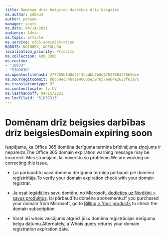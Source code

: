 ```yaml
---
title: Domēnam drīz beigsies darbības drīz beigsies
ms.author: pebaum
author: pebaum
manager: scotv
ms.date: 04/14/2021
audience: Admin
ms.topic: article
ms.service: o365-administration
ROBOTS: NOINDEX, NOFOLLOW
localization_priority: Priority
ms.collection: Adm_O365
ms.custom:
- "10933"
- "5300030"
ms.openlocfilehash: 277285bfd0d52f3bcdbb7b0d0702f8032f6b9dce
ms.sourcegitcommit: 8bc60ec34bc1e40685e3976576e04a2623f63a7c
ms.translationtype: MT
ms.contentlocale: lv-LV
ms.lasthandoff: 04/15/2021
ms.locfileid: "51837313"
---
```

# <a name="domain-expiring-soon"></a><span data-ttu-id="44d40-102">Domēnam drīz beigsies darbības drīz beigsies</span><span class="sxs-lookup"><span data-stu-id="44d40-102">Domain expiring soon</span></span>

<span data-ttu-id="44d40-103">Iespējams, ka Office 365 domēna derīguma termiņa brīdinājuma ziņojums ir nepareizs.</span><span class="sxs-lookup"><span data-stu-id="44d40-103">The Office 365 domain expiration warning message may be incorrect.</span></span> <span data-ttu-id="44d40-104">Mēs strādājam, lai novērstu šo problēmu.</span><span class="sxs-lookup"><span data-stu-id="44d40-104">We are working on correcting this issue.</span></span>

- <span data-ttu-id="44d40-105">Lai pārbaudītu sava domēna derīguma termiņa pārbaudi pie domēnu reģistrētāja.</span><span class="sxs-lookup"><span data-stu-id="44d40-105">To verify your domain expiration check with your domain registrar.</span></span>

- <span data-ttu-id="44d40-106">Ja esat iegādājies savu domēnu no Microsoft, [dodieties uz Norēķini > savus produktus,](https://admin.microsoft.com/Adminportal/Home?source=applauncher#/subscriptions) lai pārbaudītu domēna abonementu.</span><span class="sxs-lookup"><span data-stu-id="44d40-106">If you purchased your domain from Microsoft, go to [Billing > Your products](https://admin.microsoft.com/Adminportal/Home?source=applauncher#/subscriptions) to check the domain subscription.</span></span>

- <span data-ttu-id="44d40-107">Varat arī whois vaicājums atgriež jūsu domēna reģistrācijas derīguma beigu datumu.</span><span class="sxs-lookup"><span data-stu-id="44d40-107">Alternately, a Whois query returns your domain registration expiration date.</span></span>